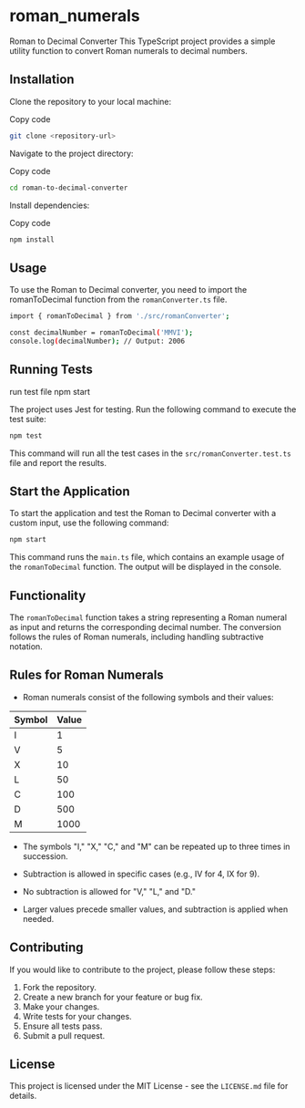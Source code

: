 # roman_numerals

Roman to Decimal Converter
This TypeScript project provides a simple utility function to convert Roman numerals to decimal numbers.

## Installation

Clone the repository to your local machine:

Copy code

```sh
git clone <repository-url>
```

Navigate to the project directory:

Copy code

```sh
cd roman-to-decimal-converter
```

Install dependencies:

Copy code

```sh
npm install
```

## Usage

To use the Roman to Decimal converter, you need to import the romanToDecimal function from the `romanConverter.ts` file.

```sh
import { romanToDecimal } from './src/romanConverter';

const decimalNumber = romanToDecimal('MMVI');
console.log(decimalNumber); // Output: 2006
```

## Running Tests

run test file
npm start

The project uses Jest for testing. Run the following command to execute the test suite:

```sh
npm test
```

This command will run all the test cases in the `src/romanConverter.test.ts` file and report the results.

## Start the Application

To start the application and test the Roman to Decimal converter with a custom input, use the following command:

```sh
npm start
```

This command runs the `main.ts` file, which contains an example usage of the `romanToDecimal` function. The output will be displayed in the console.

## Functionality

The `romanToDecimal` function takes a string representing a Roman numeral as input and returns the corresponding decimal number. The conversion follows the rules of Roman numerals, including handling subtractive notation.

## Rules for Roman Numerals

- Roman numerals consist of the following symbols and their values:

| Symbol | Value |
| ------ | ----- |
| I      | 1     |
| V      | 5     |
| X      | 10    |
| L      | 50    |
| C      | 100   |
| D      | 500   |
| M      | 1000  |

- The symbols "I," "X," "C," and "M" can be repeated up to three times in succession.

- Subtraction is allowed in specific cases (e.g., IV for 4, IX for 9).

- No subtraction is allowed for "V," "L," and "D."

- Larger values precede smaller values, and subtraction is applied when needed.

## Contributing

If you would like to contribute to the project, please follow these steps:

1. Fork the repository.
2. Create a new branch for your feature or bug fix.
3. Make your changes.
4. Write tests for your changes.
5. Ensure all tests pass.
6. Submit a pull request.

## License

This project is licensed under the MIT License - see the `LICENSE.md` file for details.
